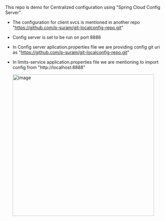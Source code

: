 This repo is demo for Centralized configuration using "Spring Cloud Config Server".
- The configuration for client svcs is mentioned in another repo "https://github.com/p-suram/git-localconfig-repo.git"
- Config server is set to be run on port 8888
- In Config server aplication.properties file we are providing config git uri as "https://github.com/p-suram/git-localconfig-repo.git"
- In limits-service application.properties file we are mentioning to import config from "http://localhost:8888"

  <img width="452" alt="image" src="https://github.com/p-suram/microservices-centralized-config/assets/157307140/0c2f6011-a192-4da3-a3e1-6478c4787829">


